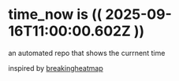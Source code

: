 # time_now is (( 2025-09-16T11:00:00.602Z ))

an automated repo that shows the currnent time

inspired by [breakingheatmap](https://github.com/breakingheatmap/breakingheatmap)